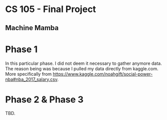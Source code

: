 # CS 105 - Final Project 
## Machine Mamba 


# Phase 1 
In this particular phase. I did not deem it necessary to gather anymore data. The reason being was because I pulled my data directly from kaggle.com. More specifically from https://www.kaggle.com/noahgift/social-power-nba#nba_2017_salary.csv. 


# Phase 2 & Phase 3 
TBD. 
